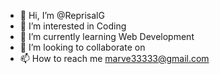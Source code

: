 - 👋 Hi, I’m @ReprisalG
- 👀 I’m interested in Coding
- 🌱 I’m currently learning Web Development
- 💞️ I’m looking to collaborate on 
- 📫 How to reach me marve33333@gmail.com

<!---
ReprisalGod/ReprisalGod is a ✨ special ✨ repository because its `README.md` (this file) appears on your GitHub profile.
You can click the Preview link to take a look at your changes.
--->
